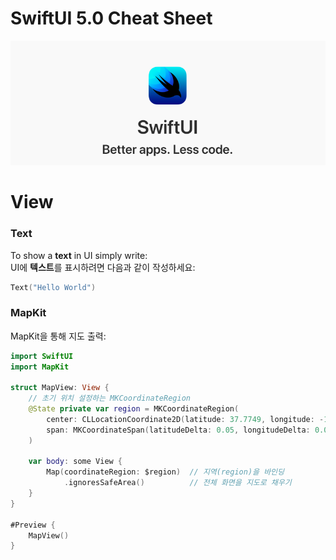 # SwiftUI 5.0 Cheat Sheet

![SwiftUI](./assets/swift-ui-logo.png)

# View

### Text

To show a **text** in UI simply write:  
UI에 **텍스트**를 표시하려면 다음과 같이 작성하세요:
``` swift
Text("Hello World")
```

### MapKit

MapKit을 통해 지도 출력:  
``` swift
import SwiftUI
import MapKit

struct MapView: View {
    // 초기 위치 설정하는 MKCoordinateRegion
    @State private var region = MKCoordinateRegion(
        center: CLLocationCoordinate2D(latitude: 37.7749, longitude: -122.4194),
        span: MKCoordinateSpan(latitudeDelta: 0.05, longitudeDelta: 0.05)
    )
    
    var body: some View {
        Map(coordinateRegion: $region)  // 지역(region)을 바인딩
            .ignoresSafeArea()          // 전체 화면을 지도로 채우기
    }
}

#Preview {
    MapView()
}
```
